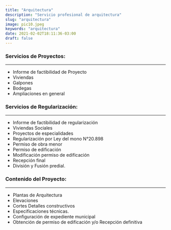 ```yaml
---
title: "Arquitectura"
description: "Servicio profesional de arquitectura"
slug: "arquitectura"
image: pic10.jpeg
keywords: "arquitectura"
date: 2021-02-02T18:11:36-03:00
draft: false
---
```


### Servicios de Proyectos:         	              	
--------------------------------------	
                                      	                                           	
 * Informe de factibilidad de Proyecto	 
 * Viviendas                  	                         	
 * Galpones                           	              	
 * Bodegas                            	  	
 * Ampliaciones en general            	                      	
                                      	                   	
          
  
### Servicios de Regularización:
--------------------------------------	

* Informe de factibilidad de regularización 	
* Viviendas Sociales
* Proyectos de especialidades  
* Regularización por Ley del mono N°20.898 
* Permiso de obra menor
* Permiso de edificación  
* Modificación permiso de edificación 
* Recepción final   
* División y Fusión predial.



 ### **Contenido del Proyecto:**
--------------------------------------

- Plantas de Arquitectura
- Elevaciones
- Cortes
 Detalles constructivos
- Especificaciones técnicas.
- Configuración de expediente municipal
- Obtención de permiso de edificación y/o Recepción definitiva
